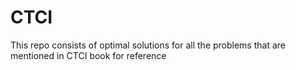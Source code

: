 # CTCI
This repo consists of optimal solutions for all the problems that are mentioned in CTCI book for reference

